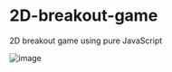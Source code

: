 # 2D-breakout-game
2D breakout game using pure JavaScript

![image](https://github.com/sheyste/2D-breakout-game/assets/86936264/deff477e-1475-4b5f-8d72-fdbcb0b93fa8)




